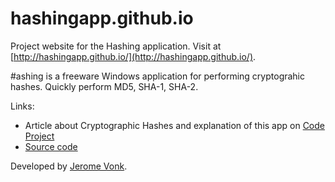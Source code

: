 # hashingapp.github.io

Project website for the Hashing application. Visit at [http://hashingapp.github.io/](http://hashingapp.github.io/).

#ashing is a freeware Windows application for performing cryptograhic hashes. Quickly perform MD5, SHA-1, SHA-2.

Links:

* Article about Cryptographic Hashes and explanation of this app on [Code Project](https://www.codeproject.com/Articles/1044042/Cryptographic-Hashes-What-They-Are-and-Why-You-Sho)
* [Source code](https://github.com/jeromevonk/hashing-app)

Developed by [Jerome Vonk](https://jeromevonk.github.io/).
